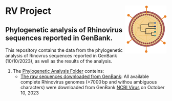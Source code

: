 # RV Project <img src="https://github.com/WilliamFernandoC-P/RV_Project/blob/main/Others/Virus_and_Phylogeny_Logo_WFCP.png" alt="logo" style="float: right;" width="130" height="150">
## Phylogenetic analysis of Rhinovirus sequences reported in GenBank.
This repository contains the data from the phylogenetic analysis of Rinovrus sequences reported in GenBank (10/10/2023), as well as the results of the analysis.
1. The [Phylogenetic Analysis Folder](https://github.com/WilliamFernandoC-P/RV_Project/tree/main/Phylogenetic_Analysis) conteins:
   - [The raw sequences downloaded from GenBank](https://github.com/WilliamFernandoC-P/RV_Project/blob/main/Phylogenetic_Analysis/Raw_RV_Sequences.fasta): All available complete Rhinovirus genomes (>7000 bp and withou ambiguous characters) were downloaded from GenBank [NCBI Virus](https://www.ncbi.nlm.nih.gov/labs/virus/vssi/#/) on October 10, 2023
